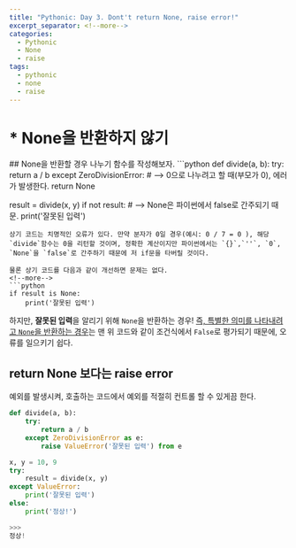 ```yaml
---
title: "Pythonic: Day 3. Dont't return None, raise error!"
excerpt_separator: <!--more-->
categories:
  - Pythonic
  - None
  - raise 
tags: 
  - pythonic
  - none 
  - raise 
---
```

# * None을 반환하지 않기
<Author/>
## None을 반환할 경우
나누기 함수를 작성해보자.
```python
def divide(a, b):
    try:
        return a / b
    except ZeroDivisionError: # --> 0으로 나누려고 할 때(부모가 0), 에러가 발생한다.
        return None

result = divide(x, y)
if not result: # --> None은 파이썬에서 false로 간주되기 때문.
    print('잘못된 입력')
```
상기 코드는 치명적인 오류가 있다. 만약 분자가 0일 경우(예시: 0 / 7 = 0 ), 해당 `divide`함수는 0을 리턴할 것이며, 정확한 계산이지만 파이썬에서는 `{}`,`''`, `0`, `None`을 `false`로 간주하기 때문에 저 if문을 타버릴 것이다.

물론 상기 코드를 다음과 같이 개선하면 문제는 없다.
<!--more-->
```python
if result is None:
    print('잘못된 입력')
```
하지만, **잘못된 입력**을 알리기 위해 `None`을 반환하는 경우! <U>즉, 특별한 의미를 나타내려고 `None`을 반환하는 경우</U>는 맨 위 코드와 같이 조건식에서 `False`로 평가되기 때문에, 오류를 일으키기 쉽다.

## return None 보다는 raise error
예외를 발생시켜, 호출하는 코드에서 예외를 적절히 컨트롤 할 수 있게끔 한다.
```python
def divide(a, b):
    try:
        return a / b
    except ZeroDivisionError as e:
        raise ValueError('잘못된 입력') from e

x, y = 10, 9
try:
    result = divide(x, y)
except ValueError:
    print('잘못된 입력')
else:
    print('정상!')

>>>
정상!
```


